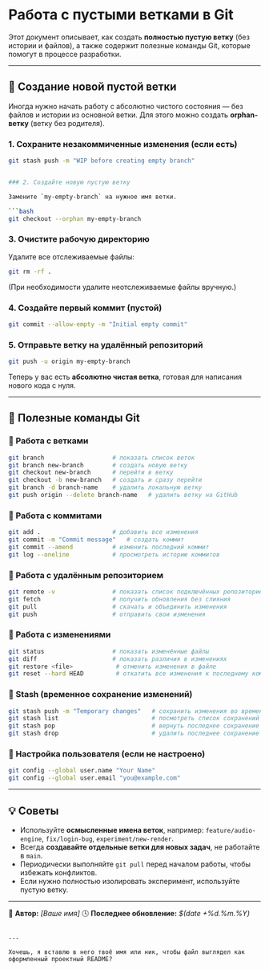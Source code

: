# Работа с пустыми ветками в Git

Этот документ описывает, как создать **полностью пустую ветку** (без истории и файлов), а также содержит полезные команды Git, которые помогут в процессе разработки.

---

## 🚀 Создание новой пустой ветки

Иногда нужно начать работу с абсолютно чистого состояния — без файлов и истории из основной ветки.
Для этого можно создать **orphan-ветку** (ветку без родителя).

### 1. Сохраните незакоммиченные изменения (если есть)
```bash
git stash push -m "WIP before creating empty branch"


### 2. Создайте новую пустую ветку

Замените `my-empty-branch` на нужное имя ветки.

```bash
git checkout --orphan my-empty-branch
```

### 3. Очистите рабочую директорию

Удалите все отслеживаемые файлы:

```bash
git rm -rf .
```

(При необходимости удалите неотслеживаемые файлы вручную.)

### 4. Создайте первый коммит (пустой)

```bash
git commit --allow-empty -m "Initial empty commit"
```

### 5. Отправьте ветку на удалённый репозиторий

```bash
git push -u origin my-empty-branch
```

Теперь у вас есть **абсолютно чистая ветка**, готовая для написания нового кода с нуля.

---

## 🧠 Полезные команды Git

### 🔹 Работа с ветками

```bash
git branch                   # показать список веток
git branch new-branch        # создать новую ветку
git checkout new-branch      # перейти в ветку
git checkout -b new-branch   # создать и сразу перейти
git branch -d branch-name    # удалить локальную ветку
git push origin --delete branch-name   # удалить ветку на GitHub
```

### 🔹 Работа с коммитами

```bash
git add .                    # добавить все изменения
git commit -m "Commit message"   # создать коммит
git commit --amend           # изменить последний коммит
git log --oneline            # просмотреть историю коммитов
```

### 🔹 Работа с удалённым репозиторием

```bash
git remote -v                # показать список подключённых репозиториев
git fetch                    # получить обновления без слияния
git pull                     # скачать и объединить изменения
git push                     # отправить свои изменения
```

### 🔹 Работа с изменениями

```bash
git status                   # показать изменённые файлы
git diff                     # показать различия в изменениях
git restore <file>            # отменить изменения в файле
git reset --hard HEAD         # откатить все изменения к последнему коммиту
```

### 🔹 Stash (временное сохранение изменений)

```bash
git stash push -m "Temporary changes"   # сохранить изменения во временное хранилище
git stash list                          # посмотреть список сохранений
git stash pop                           # вернуть последнее сохранение
git stash drop                          # удалить последнее сохранение
```

### 🔹 Настройка пользователя (если не настроено)

```bash
git config --global user.name "Your Name"
git config --global user.email "you@example.com"
```

---

## 💡 Советы

* Используйте **осмысленные имена веток**, например:
  `feature/audio-engine`, `fix/login-bug`, `experiment/new-render`.
* Всегда **создавайте отдельные ветки для новых задач**, не работайте в `main`.
* Периодически выполняйте `git pull` перед началом работы, чтобы избежать конфликтов.
* Если нужно полностью изолировать эксперимент, используйте пустую ветку.

---

📄 **Автор:** *[Ваше имя]*
🕓 **Последнее обновление:** *$(date +%d.%m.%Y)*

```

---

Хочешь, я вставлю в него твоё имя или ник, чтобы файл выглядел как оформленный проектный README?
```
